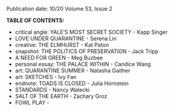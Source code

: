 Publication date: 10/20
Volume 53, Issue 2

**TABLE OF CONTENTS:**
- critical angle: YALE’S MOST SECRET SOCIETY - Kapp Singer
- LOVE UNDER QUARANTINE - Serena Lin
- creative: THE ELMHURST - Kat Paton
- snapshot: THE POLITICS OF PRESERVATION - Jack Tripp
- A NEED FOR GREEN - Meg Buzbee
- personal essay: THE PALACE WITHIN - Candice Wang
- art: QUARANTINE SUMMER - Natasha Gaither
- art: SKETCHES - Ivy Fan
- endnote: TOADS IS CLOSED - Julia Hornstein
- STANDARDS - Nancy Walecki
- SALT OF THE EARTH - Zachary Groz
- FOWL PLAY -  

